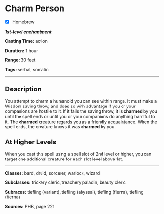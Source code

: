 # Charm Person

- [x] Homebrew

***1st-level enchantment***

**Casting Time:** action

**Duration:** 1 hour

**Range:** 30 feet

**Tags:** verbal, somatic

---

## Description
You attempt to charm a humanoid you can see within range. It must make a Wisdom saving throw, and does so with advantage if you or your companions are hostile to it. If it fails the saving throw, it is **charmed** by you until the spell ends or until you or your companions do anything harmful to it. The **charmed** creature regards you as a friendly acquaintance. When the spell ends, the creature knows it was **charmed** by you.

## At Higher Levels
When you cast this spell using a spell slot of 2nd level or higher, you can target one additional creature for each slot level above 1st.

---

**Classes:** bard, druid, sorcerer, warlock, wizard

**Subclasses:** trickery cleric, treachery paladin, beauty cleric

**Subraces:** tiefling (variant), tiefling (abyssal), tiefling (fierna), tiefling (fierna)

**Sources:** PHB, page 221
